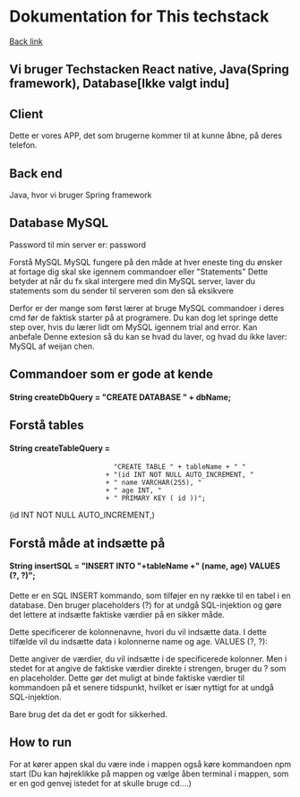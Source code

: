 # Dokumentation for This techstack
[Back link](/README.md)
## Vi bruger Techstacken  React native, Java(Spring framework), Database[Ikke valgt indu]


## Client 
Dette er vores APP, det som brugerne kommer til at kunne åbne, på deres telefon.



## Back end

Java, hvor vi bruger Spring framework

## Database MySQL

Password til min server er: password


Forstå MySQL
MySQL fungere på den måde at hver eneste ting du ønsker at fortage dig skal ske igennem commandoer eller "Statements"
Dette betyder at når du fx skal intergere med din MySQL server, laver du statements som du sender til serveren som den så eksikvere

Derfor er der mange som først lærer at bruge MySQL commandoer i deres cmd før de faktisk starter på at programere.
Du kan dog let springe dette step over, hvis du lærer lidt om MySQL igennem trial and error.
Kan anbefale Denne extesion så du kan se hvad du laver, og hvad du ikke laver: MySQL af weijan chen.

## Commandoer som er gode at kende



#### String createDbQuery = "CREATE DATABASE " + dbName;

## Forstå tables

#### String createTableQuery =
                              "CREATE TABLE " + tableName + " "
                            + "(id INT NOT NULL AUTO_INCREMENT, "
                            + " name VARCHAR(255), "
                            + " age INT, "
                            + " PRIMARY KEY ( id ))"; 

(id INT NOT NULL AUTO_INCREMENT,)



## Forstå måde at indsætte på

#### String insertSQL = "INSERT INTO "+tableName +" (name, age) VALUES (?, ?)";

Dette er en SQL INSERT kommando, som tilføjer en ny række til en tabel i en database. Den bruger placeholders (?) for at undgå SQL-injektion og gøre det lettere at indsætte faktiske værdier på en sikker måde.

Dette specificerer de kolonnenavne, hvori du vil indsætte data. I dette tilfælde vil du indsætte data i kolonnerne name og age.
VALUES (?, ?):

Dette angiver de værdier, du vil indsætte i de specificerede kolonner. Men i stedet for at angive de faktiske værdier direkte i strengen, bruger du ? som en placeholder. Dette gør det muligt at binde faktiske værdier til kommandoen på et senere tidspunkt, hvilket er især nyttigt for at undgå SQL-injektion.

Bare brug det da det er godt for sikkerhed.




## How to run

For at kører appen skal du være inde i mappen også køre kommandoen npm start
(Du kan højreklikke på mappen og vælge åben terminal i mappen, som er en god genvej istedet for at skulle bruge cd....)

